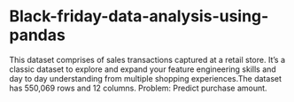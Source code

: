 # Black-friday-data-analysis-using-pandas
This dataset comprises of sales transactions captured at a retail store. It’s a classic dataset to explore and expand your feature engineering skills and day to day understanding from multiple shopping experiences.The dataset has 550,069 rows and 12 columns.  Problem: Predict purchase amount.
